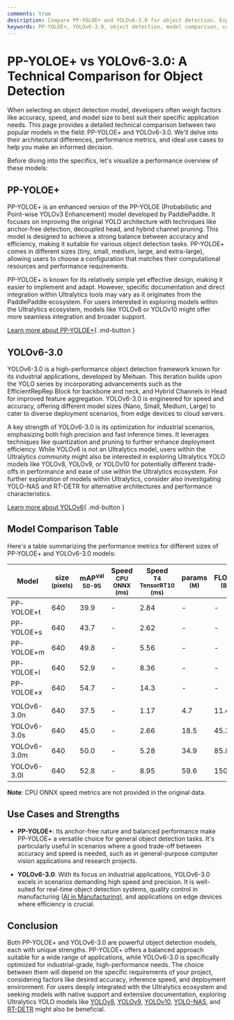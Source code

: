 ```yaml
---
comments: true
description: Compare PP-YOLOE+ and YOLOv6-3.0 for object detection. Explore architecture, performance, and use cases to select the ideal model for your needs.
keywords: PP-YOLOE+, YOLOv6-3.0, object detection, model comparison, computer vision, AI models, inference speed, accuracy, industrial applications
---
```


# PP-YOLOE+ vs YOLOv6-3.0: A Technical Comparison for Object Detection

When selecting an object detection model, developers often weigh factors like accuracy, speed, and model size to best suit their specific application needs. This page provides a detailed technical comparison between two popular models in the field: PP-YOLOE+ and YOLOv6-3.0. We'll delve into their architectural differences, performance metrics, and ideal use cases to help you make an informed decision.

Before diving into the specifics, let's visualize a performance overview of these models:

<script async src="https://cdn.jsdelivr.net/npm/chart.js"></script>
<script defer src="../../javascript/benchmark.js"></script>

<canvas id="modelComparisonChart" width="1024" height="400" active-models='["PP-YOLOE+", "YOLOv6-3.0"]'></canvas>

## PP-YOLOE+

PP-YOLOE+ is an enhanced version of the PP-YOLOE (Probabilistic and Point-wise YOLOv3 Enhancement) model developed by PaddlePaddle. It focuses on improving the original YOLO architecture with techniques like anchor-free detection, decoupled head, and hybrid channel pruning. This model is designed to achieve a strong balance between accuracy and efficiency, making it suitable for various object detection tasks. PP-YOLOE+ comes in different sizes (tiny, small, medium, large, and extra-large), allowing users to choose a configuration that matches their computational resources and performance requirements.

PP-YOLOE+ is known for its relatively simple yet effective design, making it easier to implement and adapt. However, specific documentation and direct integration within Ultralytics tools may vary as it originates from the PaddlePaddle ecosystem. For users interested in exploring models within the Ultralytics ecosystem, models like YOLOv8 or YOLOv10 might offer more seamless integration and broader support.

[Learn more about PP-YOLOE+](https://github.com/PaddlePaddle/PaddleDetection/tree/develop/configs/ppyoloe){ .md-button }

## YOLOv6-3.0

YOLOv6-3.0 is a high-performance object detection framework known for its industrial applications, developed by Meituan. This iteration builds upon the YOLO series by incorporating advancements such as the EfficientRepRep Block for backbone and neck, and Hybrid Channels in Head for improved feature aggregation. YOLOv6-3.0 is engineered for speed and accuracy, offering different model sizes (Nano, Small, Medium, Large) to cater to diverse deployment scenarios, from edge devices to cloud servers.

A key strength of YOLOv6-3.0 is its optimization for industrial scenarios, emphasizing both high precision and fast inference times. It leverages techniques like quantization and pruning to further enhance deployment efficiency. While YOLOv6 is not an Ultralytics model, users within the Ultralytics community might also be interested in exploring Ultralytics YOLO models like YOLOv8, YOLOv9, or YOLOv10 for potentially different trade-offs in performance and ease of use within the Ultralytics ecosystem. For further exploration of models within Ultralytics, consider also investigating YOLO-NAS and RT-DETR for alternative architectures and performance characteristics.

[Learn more about YOLOv6](https://github.com/meituan/YOLOv6){ .md-button }

## Model Comparison Table

Here's a table summarizing the performance metrics for different sizes of PP-YOLOE+ and YOLOv6-3.0 models:

| Model       | size<br><sup>(pixels) | mAP<sup>val<br>50-95 | Speed<br><sup>CPU ONNX<br>(ms) | Speed<br><sup>T4 TensorRT10<br>(ms) | params<br><sup>(M) | FLOPs<br><sup>(B) |
| ----------- | --------------------- | -------------------- | ------------------------------ | ----------------------------------- | ------------------ | ----------------- |
| PP-YOLOE+t  | 640                   | 39.9                 | -                              | 2.84                                | -                  | -                 |
| PP-YOLOE+s  | 640                   | 43.7                 | -                              | 2.62                                | -                  | -                 |
| PP-YOLOE+m  | 640                   | 49.8                 | -                              | 5.56                                | -                  | -                 |
| PP-YOLOE+l  | 640                   | 52.9                 | -                              | 8.36                                | -                  | -                 |
| PP-YOLOE+x  | 640                   | 54.7                 | -                              | 14.3                                | -                  | -                 |
|             |                       |                      |                                |                                     |                    |                   |
| YOLOv6-3.0n | 640                   | 37.5                 | -                              | 1.17                                | 4.7                | 11.4              |
| YOLOv6-3.0s | 640                   | 45.0                 | -                              | 2.66                                | 18.5               | 45.3              |
| YOLOv6-3.0m | 640                   | 50.0                 | -                              | 5.28                                | 34.9               | 85.8              |
| YOLOv6-3.0l | 640                   | 52.8                 | -                              | 8.95                                | 59.6               | 150.7             |

**Note**: CPU ONNX speed metrics are not provided in the original data.

## Use Cases and Strengths

- **PP-YOLOE+**: Its anchor-free nature and balanced performance make PP-YOLOE+ a versatile choice for general object detection tasks. It's particularly useful in scenarios where a good trade-off between accuracy and speed is needed, such as in general-purpose computer vision applications and research projects.

- **YOLOv6-3.0**: With its focus on industrial applications, YOLOv6-3.0 excels in scenarios demanding high speed and precision. It is well-suited for real-time object detection systems, quality control in manufacturing ([AI in Manufacturing](https://www.ultralytics.com/solutions/ai-in-manufacturing)), and applications on edge devices where efficiency is crucial.

## Conclusion

Both PP-YOLOE+ and YOLOv6-3.0 are powerful object detection models, each with unique strengths. PP-YOLOE+ offers a balanced approach suitable for a wide range of applications, while YOLOv6-3.0 is specifically optimized for industrial-grade, high-performance needs. The choice between them will depend on the specific requirements of your project, considering factors like desired accuracy, inference speed, and deployment environment. For users deeply integrated with the Ultralytics ecosystem and seeking models with native support and extensive documentation, exploring Ultralytics YOLO models like [YOLOv8](https://www.ultralytics.com/yolo), [YOLOv9](https://docs.ultralytics.com/models/yolov9/), [YOLOv10](https://docs.ultralytics.com/models/yolov10/), [YOLO-NAS](https://docs.ultralytics.com/models/yolo-nas/), and [RT-DETR](https://docs.ultralytics.com/models/rtdetr/) might also be beneficial.
